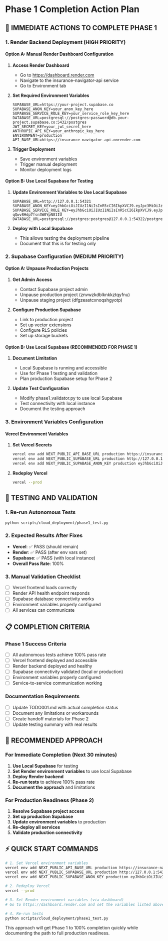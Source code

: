 # Phase 1 Completion Action Plan

## 🎯 IMMEDIATE ACTIONS TO COMPLETE PHASE 1

### 1. Render Backend Deployment (HIGH PRIORITY)

#### Option A: Manual Render Dashboard Configuration
1. **Access Render Dashboard**
   - Go to https://dashboard.render.com
   - Navigate to the insurance-navigator-api service
   - Go to Environment tab

2. **Set Required Environment Variables**
   ```
   SUPABASE_URL=https://your-project.supabase.co
   SUPABASE_ANON_KEY=your_anon_key_here
   SUPABASE_SERVICE_ROLE_KEY=your_service_role_key_here
   DATABASE_URL=postgresql://postgres:password@db.your-project.supabase.co:5432/postgres
   JWT_SECRET_KEY=your_jwt_secret_here
   ANTHROPIC_API_KEY=your_anthropic_key_here
   ENVIRONMENT=production
   API_BASE_URL=https://insurance-navigator-api.onrender.com
   ```

3. **Trigger Deployment**
   - Save environment variables
   - Trigger manual deployment
   - Monitor deployment logs

#### Option B: Use Local Supabase for Testing
1. **Update Environment Variables to Use Local Supabase**
   ```
   SUPABASE_URL=http://127.0.0.1:54321
   SUPABASE_ANON_KEY=eyJhbGciOiJIUzI1NiIsInR5cCI6IkpXVCJ9.eyJpc3MiOiJzdXBhYmFzZS1kZW1vIiwicm9sZSI6ImFub24iLCJleHAiOjE5ODM4MTI5OTZ9.CRXP1A7WOeoJeXxjNni43kdQwgnWNReilDMblYTn_I0
   SUPABASE_SERVICE_ROLE_KEY=eyJhbGciOiJIUzI1NiIsInR5cCI6IkpXVCJ9.eyJpc3MiOiJzdXBhYmFzZS1kZW1vIiwicm9sZSI6InNlcnZpY2Vfcm9sZSIsImV4cCI6MTk4MzgxMjk5Nn0.EGIM96RAZx35lJzdJsyH-qQwv8Hdp7fsn3W0YpN81IU
   DATABASE_URL=postgresql://postgres:postgres@127.0.0.1:54322/postgres
   ```

2. **Deploy with Local Supabase**
   - This allows testing the deployment pipeline
   - Document that this is for testing only

### 2. Supabase Configuration (MEDIUM PRIORITY)

#### Option A: Unpause Production Projects
1. **Get Admin Access**
   - Contact Supabase project admin
   - Unpause production project (znvwzkdblknkkztqyfnu)
   - Unpause staging project (dfgzeastcxnoqshgyotp)

2. **Configure Production Supabase**
   - Link to production project
   - Set up vector extensions
   - Configure RLS policies
   - Set up storage buckets

#### Option B: Use Local Supabase (RECOMMENDED FOR PHASE 1)
1. **Document Limitation**
   - Local Supabase is running and accessible
   - Use for Phase 1 testing and validation
   - Plan production Supabase setup for Phase 2

2. **Update Test Configuration**
   - Modify phase1_validator.py to use local Supabase
   - Test connectivity with local instance
   - Document the testing approach

### 3. Environment Variables Configuration

#### Vercel Environment Variables
1. **Set Vercel Secrets**
   ```bash
   vercel env add NEXT_PUBLIC_API_BASE_URL production https://insurance-navigator-api.onrender.com
   vercel env add NEXT_PUBLIC_SUPABASE_URL production http://127.0.0.1:54321
   vercel env add NEXT_PUBLIC_SUPABASE_ANON_KEY production eyJhbGciOiJIUzI1NiIsInR5cCI6IkpXVCJ9.eyJpc3MiOiJzdXBhYmFzZS1kZW1vIiwicm9sZSI6ImFub24iLCJleHAiOjE5ODM4MTI5OTZ9.CRXP1A7WOeoJeXxjNni43kdQwgnWNReilDMblYTn_I0
   ```

2. **Redeploy Vercel**
   ```bash
   vercel --prod
   ```

## 🧪 TESTING AND VALIDATION

### 1. Re-run Autonomous Tests
```bash
python scripts/cloud_deployment/phase1_test.py
```

### 2. Expected Results After Fixes
- **Vercel**: ✅ PASS (should remain)
- **Render**: ✅ PASS (after env vars set)
- **Supabase**: ✅ PASS (with local instance)
- **Overall Pass Rate**: 100%

### 3. Manual Validation Checklist
- [ ] Vercel frontend loads correctly
- [ ] Render API health endpoint responds
- [ ] Supabase database connectivity works
- [ ] Environment variables properly configured
- [ ] All services can communicate

## 📋 COMPLETION CRITERIA

### Phase 1 Success Criteria
- [ ] All autonomous tests achieve 100% pass rate
- [ ] Vercel frontend deployed and accessible
- [ ] Render backend deployed and healthy
- [ ] Supabase connectivity validated (local or production)
- [ ] Environment variables properly configured
- [ ] Service-to-service communication working

### Documentation Requirements
- [ ] Update TODO001.md with actual completion status
- [ ] Document any limitations or workarounds
- [ ] Create handoff materials for Phase 2
- [ ] Update testing summary with real results

## 🚀 RECOMMENDED APPROACH

### For Immediate Completion (Next 30 minutes)
1. **Use Local Supabase** for testing
2. **Set Render environment variables** to use local Supabase
3. **Deploy Render backend**
4. **Re-run tests** to achieve 100% pass rate
5. **Document the approach** and limitations

### For Production Readiness (Phase 2)
1. **Resolve Supabase project access**
2. **Set up production Supabase**
3. **Update environment variables** to production
4. **Re-deploy all services**
5. **Validate production connectivity**

## ⚡ QUICK START COMMANDS

```bash
# 1. Set Vercel environment variables
vercel env add NEXT_PUBLIC_API_BASE_URL production https://insurance-navigator-api.onrender.com
vercel env add NEXT_PUBLIC_SUPABASE_URL production http://127.0.0.1:54321
vercel env add NEXT_PUBLIC_SUPABASE_ANON_KEY production eyJhbGciOiJIUzI1NiIsInR5cCI6IkpXVCJ9.eyJpc3MiOiJzdXBhYmFzZS1kZW1vIiwicm9sZSI6ImFub24iLCJleHAiOjE5ODM4MTI5OTZ9.CRXP1A7WOeoJeXxjNni43kdQwgnWNReilDMblYTn_I0

# 2. Redeploy Vercel
vercel --prod

# 3. Set Render environment variables (via dashboard)
# Go to https://dashboard.render.com and set the variables listed above

# 4. Re-run tests
python scripts/cloud_deployment/phase1_test.py
```

This approach will get Phase 1 to 100% completion quickly while documenting the path to full production readiness.
